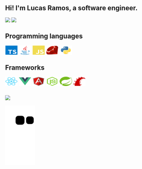 ## Hi! I'm Lucas Ramos, a software engineer.

[comment]: <> (stats)
<div>
  <img height="200em" src="https://github-readme-stats.vercel.app/api?username=lucasramos97&show_icons=true&theme=tokyonight&include_all_commits=true&count_private=true" />
  <img height="200em" src="https://github-readme-stats.vercel.app/api/top-langs/?username=lucasramos97&layout=compact&langs_count=10&theme=tokyonight" />
</div>

[comment]: <> (language icons)
## Programming languages
<div style="display: inline_block">
  <img align="center" alt="TypeScript" height="30" width="40" src="https://raw.githubusercontent.com/devicons/devicon/master/icons/typescript/typescript-plain.svg">
  <img align="center" alt="Java" height="30" width="40" src="https://raw.githubusercontent.com/devicons/devicon/master/icons/java/java-original.svg">
  <img align="center" alt="JavaScript" height="30" width="40" src="https://raw.githubusercontent.com/devicons/devicon/master/icons/javascript/javascript-plain.svg">
  <img align="center" alt="Ruby" height="30" width="40" src="https://raw.githubusercontent.com/devicons/devicon/master/icons/ruby/ruby-original.svg">
  <img align="center" alt="Python" height="30" width="40" src="https://raw.githubusercontent.com/devicons/devicon/master/icons/python/python-original.svg">
</div>

[comment]: <> (frameworks icons)
## Frameworks
<div style="display: inline_block">
  <img align="center" alt="React JS" height="30" width="40" src="https://raw.githubusercontent.com/devicons/devicon/master/icons/react/react-original.svg">
  <img align="center" alt="Vue JS" height="30" width="40" src="https://raw.githubusercontent.com/devicons/devicon/master/icons/vuejs/vuejs-original.svg">
  <img align="center" alt="Angular" height="30" width="40" src="https://raw.githubusercontent.com/devicons/devicon/master/icons/angularjs/angularjs-original.svg">
  <img align="center" alt="Node JS" height="30" width="40" src="https://raw.githubusercontent.com/devicons/devicon/master/icons/nodejs/nodejs-original.svg">
  <img align="center" alt="Spring" height="30" width="40" src="https://raw.githubusercontent.com/devicons/devicon/master/icons/spring/spring-original.svg">
  <img align="center" alt="Ruby on Rails" height="30" width="40" src="https://raw.githubusercontent.com/devicons/devicon/master/icons/rails/rails-plain.svg">
</div>

[comment]: <> (social networks)
##
<div> 
  <a href="https://www.linkedin.com/in/lucasramos97/" target="_blank"><img src="https://img.shields.io/badge/-LinkedIn-%230077B5?style=for-the-badge&logo=linkedin&logoColor=white" target="_blank"></a> 
</div>

[comment]: <> (commit-eating snake)
![Snake animation](https://github.com/rafaballerini/rafaballerini/blob/output/github-contribution-grid-snake.svg)
